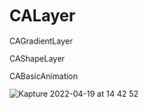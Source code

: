 # CALayer

CAGradientLayer 

CAShapeLayer 

CABasicAnimation 


![Kapture 2022-04-19 at 14 42 52](https://user-images.githubusercontent.com/81037313/163996223-ed2bfa5f-f3a4-42aa-9abe-5bbe016eefdc.gif)
